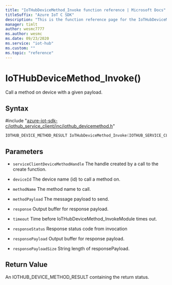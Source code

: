 ```yaml
---                             
title: "IoTHubDeviceMethod_Invoke function reference | Microsoft Docs" 
titleSuffix: "Azure IoT C SDK"            
description: "This is the function reference page for the IoTHubDeviceMethod_Invoke() function in the Azure IoT C SDK. This SDK is used with Azure IoT Hub and Azure IoT Hub Device Provisioning Service"            
manager: timlt                 
author: wesmc7777              
ms.author: wesmc               
ms.date: 09/23/2020                    
ms.service: "iot-hub"             
ms.custom: ""                
ms.topic: "reference"        
---                            
```


# IoTHubDeviceMethod_Invoke()

Call a method on device with a given payload.

## Syntax

\#include "[azure-iot-sdk-c/iothub_service_client/inc/iothub_devicemethod.h](../iothub-devicemethod-h.md)"  
```C
IOTHUB_DEVICE_METHOD_RESULT IoTHubDeviceMethod_Invoke(IOTHUB_SERVICE_CLIENT_DEVICE_METHOD_HANDLE  MU_IFCOMMA2);
```

## Parameters
* `serviceClientDeviceMethodHandle` The handle created by a call to the create function. 

* `deviceId` The device name (id) to call a method on. 

* `methodName` The method name to call. 

* `methodPayload` The message payload to send. 

* `response` Output buffer for response payload. 

* `timeout` Time before IoTHubDeviceMethod_InvokeModule times out. 

* `responseStatus` Response status code from invocation 

* `responsePayload` Output buffer for response payload. 

* `responsePayloadSize` String length of responsePayload.

## Return Value
An IOTHUB_DEVICE_METHOD_RESULT containing the return status.

